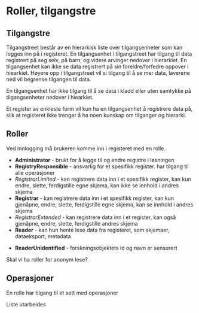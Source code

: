 # Roller, tilgangstre

## Tilgangstre

Tilgangstreet  består av en hierarkisk liste over tilgangsenheter som kan logges inn på i registeret. En tilgangsenhet i tilgangstreet har tilgang til data registrert på seg selv, på barn, og videre arvinger nedover i hierarkiet. En tilgangsenhet kan ikke se data registrert på sin foreldre/forfedre oppover i hiearkiet. Høyere opp i tilgangstreet vil si tilgang til å se mer data, laverene ned vil begrense tilgangen til data.

En tilgangsenhet har ikke tilgang til å se data i kladd eller uten samtykke på tilgangsenheter nedover i hiearkiet.

Et register av enkleste form vil kun ha en tilgangsenhet å registrere data på, slik at registeret ikke trenger å ha noen kunskap om tilganger og hierarki.

## Roller

Ved innlogging må brukeren komme inn i registeret med en rolle.

* **Administrator** - brukt for å legge til og endre registre i løsningen
* **RegistryResponsible** - ansvarlig for et spesifikk register. har tilgang til alle operasjoner
* *RegistrarLimited* - kan registrere data inn i et spesifikk register, kan kun endre, slette, ferdigstille egne skjema, kan ikke se innhold i andres skjema
* **Registrar** - kan registrere data inn i et spesifikk register, kan kun gjenåpne, endre, slette, ferdigstille egne skjema, kan se innhold i andres skjema
* *RegistrarExtended* - kan registrere data inn i et register, kan også gjenåpne, endre, slette, ferdigstille andres skjema
* **Reader** - kan hun hente lese data fra registeret, som skjemaer, dataeksport, metadata
+ **ReaderUnidentified** - forskningsobjektets id og navn er sensurert

Skal vi ha roller for anonym lese?

## Operasjoner

En rolle har tilgang til et sett med operasjoner

Liste utarbeides
